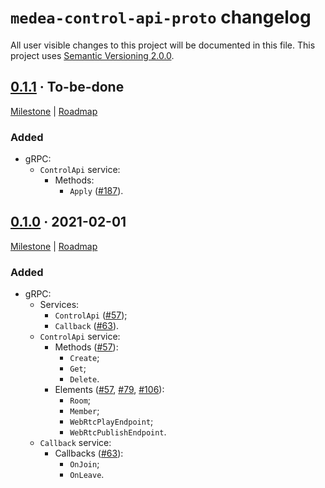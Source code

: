 `medea-control-api-proto` changelog
===================================

All user visible changes to this project will be documented in this file. This project uses [Semantic Versioning 2.0.0].




## [0.1.1] · To-be-done
[0.1.1]: /../../tree/medea-control-api-proto-0.1.1/proto/control-api

[Milestone](/../../milestone/2) | [Roadmap](/../../issues/27)

### Added

- gRPC:
    - `ControlApi` service:
        - Methods:
            - `Apply` ([#187]).

[#187]: /../../pull/187




## [0.1.0] · 2021-02-01
[0.1.0]: /../../tree/medea-control-api-proto-0.1.0/proto/control-api

[Milestone](/../../milestone/2) | [Roadmap](/../../issues/27)

### Added

- gRPC:
    - Services:
        - `ControlApi` ([#57]);
        - `Callback` ([#63]).
    - `ControlApi` service:
        - Methods ([#57]):
            - `Create`;
            - `Get`;
            - `Delete`.
        - Elements ([#57], [#79], [#106]):
            - `Room`;
            - `Member`;
            - `WebRtcPlayEndpoint`;
            - `WebRtcPublishEndpoint`.
    - `Callback` service:
        - Callbacks ([#63]):
            - `OnJoin`;
            - `OnLeave`.

[#57]: /../../pull/57
[#63]: /../../pull/63
[#79]: /../../pull/79
[#106]: /../../pull/106





[Semantic Versioning 2.0.0]: https://semver.org
